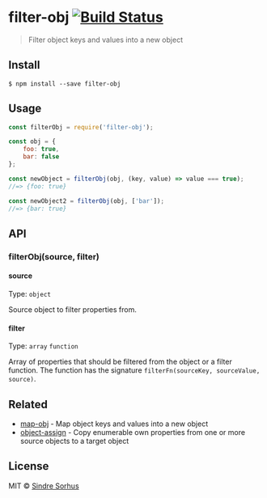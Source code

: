 # filter-obj [![Build Status](https://travis-ci.org/sindresorhus/filter-obj.svg?branch=master)](https://travis-ci.org/sindresorhus/filter-obj)

> Filter object keys and values into a new object


## Install

```
$ npm install --save filter-obj
```


## Usage

```js
const filterObj = require('filter-obj');

const obj = {
	foo: true,
	bar: false
};

const newObject = filterObj(obj, (key, value) => value === true);
//=> {foo: true}

const newObject2 = filterObj(obj, ['bar']);
//=> {bar: true}
```


## API

### filterObj(source, filter)

#### source

Type: `object`

Source object to filter properties from.

#### filter

Type: `array` `function`

Array of properties that should be filtered from the object or a filter function. The function has the signature `filterFn(sourceKey, sourceValue, source)`.


## Related

- [map-obj](https://github.com/sindresorhus/map-obj) - Map object keys and values into a new object
- [object-assign](https://github.com/sindresorhus/object-assign) - Copy enumerable own properties from one or more source objects to a target object


## License

MIT © [Sindre Sorhus](http://sindresorhus.com)
